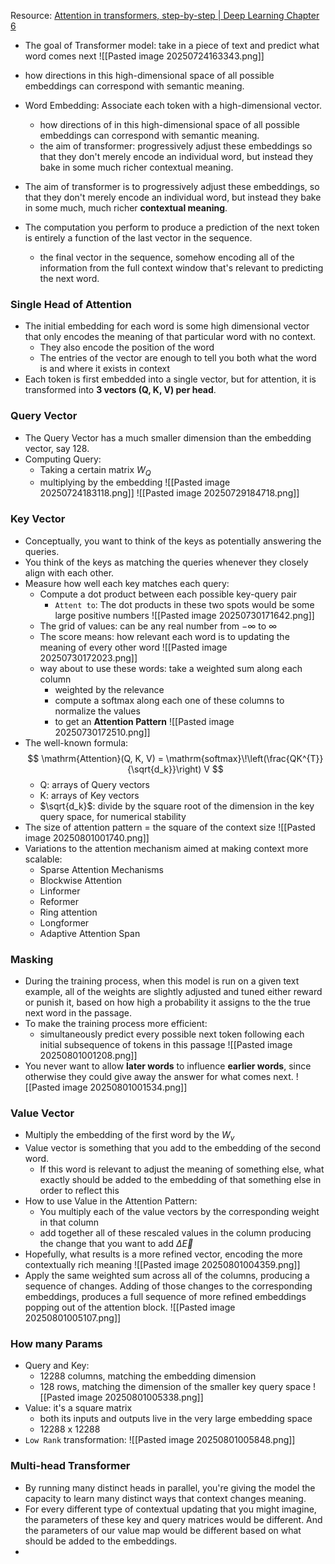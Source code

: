 Resource: [Attention in transformers, step-by-step | Deep Learning Chapter 6](https://www.youtube.com/watch?v=eMlx5fFNoYc)
- The goal of Transformer model: take in a piece of text and predict what word comes next
	![[Pasted image 20250724163343.png]]
- how directions in this high-dimensional space of all possible embeddings can correspond with semantic meaning.
- Word Embedding: Associate each token with a high-dimensional vector.
	- how directions of in this high-dimensional space of all possible embeddings can correspond with semantic meaning.
	- the aim of transformer: progressively adjust these embeddings so that they don't merely encode an individual word, but instead they bake in some much richer contextual meaning.
- The aim of transformer is to progressively adjust these embeddings, so that they don't merely encode an individual word, but instead they bake in some much, much richer **contextual meaning**.

- The computation you perform to produce a prediction of the next token is entirely a function of the last vector in the sequence.
	- the final vector in the sequence, somehow encoding all of the information from the full context window that's relevant to predicting the next word.
### Single Head of Attention
- The initial embedding for each word is some high dimensional vector that only encodes the meaning of that particular word with no context.
	- They also encode the position of the word
	- The entries of the vector are enough to tell you both what the word is and where it exists in context
- Each token is first embedded into a single vector, but for attention, it is transformed into **3 vectors (Q, K, V) per head**.
### Query Vector
- The Query Vector has a much smaller dimension than the embedding vector, say 128.
- Computing Query:
	- Taking a certain matrix $W_Q$
	- multiplying by the embedding
	![[Pasted image 20250724183118.png]]
	![[Pasted image 20250729184718.png]]




### Key Vector
- Conceptually, you want to think of the keys as potentially answering the queries.
- You think of the keys as matching the queries whenever they closely align with each other.
- Measure how well each key matches each query: 
	- Compute a dot product between each possible key-query pair
		- `Attent to`: The dot products in these two spots would be some large positive numbers
	![[Pasted image 20250730171642.png]]
	- The grid of values: can be any real number from $-\infty$ to $\infty$
	- The score means: how relevant each word is to updating the meaning of every other word
	![[Pasted image 20250730172023.png]]
	- way about to use these words: take a weighted sum along each column
		- weighted by the relevance
		- compute a softmax along each one of these columns to normalize the values
		- to get an **Attention Pattern**
	![[Pasted image 20250730172510.png]]
- The well-known formula:
	$$
\mathrm{Attention}(Q, K, V) = \mathrm{softmax}\!\left(\frac{QK^{T}}{\sqrt{d_k}}\right) V
	$$
	- Q: arrays of Query vectors
	- K: arrays of Key vectors
	- $\sqrt{d_k}$: divide by the square root of the dimension in the key query space, for numerical stability
- The size of attention pattern = the square of the context size
	![[Pasted image 20250801001740.png]]
- Variations to the attention mechanism aimed at making context more scalable:
	- Sparse Attention Mechanisms
	- Blockwise Attention
	- Linformer
	- Reformer
	- Ring attention
	- Longformer
	- Adaptive Attention Span

### Masking
- During the training process, when this model is run on a given text example, all of the weights are slightly adjusted and tuned either reward or punish it, based on how high a probability it assigns to the the true next word in the passage.
- To make the training process more efficient:
	- simultaneously predict every possible next token following each initial subsequence of tokens in this passage
		![[Pasted image 20250801001208.png]]
- You never want to allow **later words** to influence **earlier words**, since otherwise they could give away the answer for what comes next.
	![[Pasted image 20250801001534.png]]
### Value Vector
- Multiply the embedding of the first word by the $W_v$
- Value vector is something that you add to the embedding of the second word.
	- If this word is relevant to adjust the meaning of something else, what exactly should be added to the embedding of that something else in order to reflect this
- How to use Value in the Attention Pattern:
	- You multiply each of the value vectors by the corresponding weight in that column
	- add together all of these rescaled values in the column
		producing the change that you want to add $\Delta \vec{E}$
- Hopefully, what results is a more refined vector, encoding the more contextually rich meaning
	![[Pasted image 20250801004359.png]]
- Apply the same weighted sum across all of the columns, producing a sequence of changes. 
	Adding of those changes to the corresponding embeddings, produces a full sequence of more refined embeddings popping out of the attention block.
	![[Pasted image 20250801005107.png]]
### How many Params
- Query and Key:
	- 12288 columns, matching the embedding dimension
	- 128 rows, matching the dimension of the smaller key query space
		![[Pasted image 20250801005338.png]]
- Value: it's a square matrix
	- both its inputs and outputs live in the very large embedding space
	- 12288 x 12288
- `Low Rank` transformation:
	![[Pasted image 20250801005848.png]]





### Multi-head Transformer
- By running many distinct heads in parallel, you're giving the model the capacity to learn many distinct ways that context changes meaning.
- For every different type of contextual updating that you might imagine, the parameters of these key and query matrices would be different. 
	And the parameters of our value map would be different based on what should be added to the embeddings.
- 









